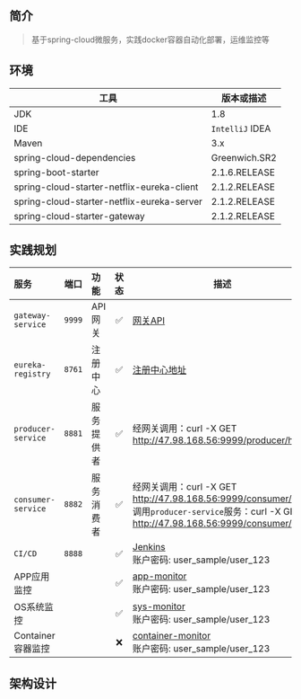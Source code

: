 ## 简介

> 基于spring-cloud微服务，实践docker容器自动化部署，运维监控等

## 环境

| 工具  | 版本或描述 |
| ----- | ---|
| JDK   | 1.8  |
| IDE   |  `IntelliJ` IDEA |
| Maven | 3.x                  |
| spring-cloud-dependencies | Greenwich.SR2 |
| spring-boot-starter | 2.1.6.RELEASE |
| spring-cloud-starter-netflix-eureka-client | 2.1.2.RELEASE |
| spring-cloud-starter-netflix-eureka-server | 2.1.2.RELEASE |
| spring-cloud-starter-gateway | 2.1.2.RELEASE |


## 实践规划
服务 | 端口 |功能|状态|描述|
:---|:---:|:---|:---:|---
`gateway-service` | `9999` | API网关| ✅ | [网关API](http://47.98.168.56:9999/swagger-ui.html)
`eureka-registry` | `8761`| 注册中心| ✅ | [注册中心地址](http://47.98.168.56:8761/)
`producer-service` | `8881`| 服务提供者| ✅ | 经网关调用：curl -X GET http://47.98.168.56:9999/producer/hello<br>
`consumer-service` | `8882`| 服务消费者| ✅ | 经网关调用：curl -X GET http://47.98.168.56:9999/consumer/hello<br> 调用`producer-service`服务：curl -X GET http://47.98.168.56:9999/consumer/call
`CI/CD` |`8888` |  | ✅ |  [Jenkins](http://47.98.168.56:8888/)<br>账户密码: user_sample/user_123
APP应用监控 | | | ✅ |[app-monitor](http://47.98.168.56:3000/d/XT923gPGz/app-monitor?orgId=1)<br>账户密码: user_sample/user_123|
OS系统监控 | | | ✅ |[sys-monitor](http://47.98.168.56:3000/d/9CWBz0bik/sys-monitor)<br>账户密码: user_sample/user_123|
Container容器监控 | | |❌|[container-monitor](http://47.98.168.56:3000)<br>账户密码: user_sample/user_123|


## 架构设计
